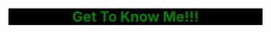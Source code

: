  <h1> Get To Know Me!!! <h1/> 
<head>
    <style>
        body { color: green; 
        }
        h1 {
        background-color: #000000;
        }
        h1 {
        text-align:center
        }
    </style>
 </head>
